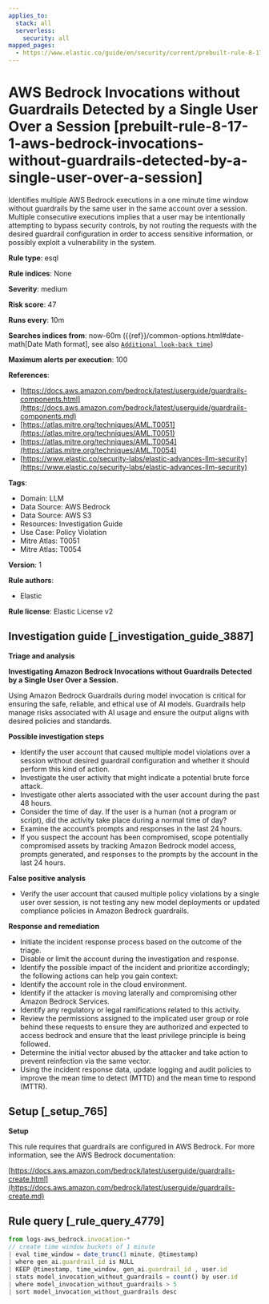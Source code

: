 ```yaml
---
applies_to:
  stack: all
  serverless:
    security: all
mapped_pages:
  - https://www.elastic.co/guide/en/security/current/prebuilt-rule-8-17-1-aws-bedrock-invocations-without-guardrails-detected-by-a-single-user-over-a-session.html
---
```


# AWS Bedrock Invocations without Guardrails Detected by a Single User Over a Session [prebuilt-rule-8-17-1-aws-bedrock-invocations-without-guardrails-detected-by-a-single-user-over-a-session]

Identifies multiple AWS Bedrock executions in a one minute time window without guardrails by the same user in the same account over a session. Multiple consecutive executions implies that a user may be intentionally attempting to bypass security controls, by not routing the requests with the desired guardrail configuration in order to access sensitive information, or possibly exploit a vulnerability in the system.

**Rule type**: esql

**Rule indices**: None

**Severity**: medium

**Risk score**: 47

**Runs every**: 10m

**Searches indices from**: now-60m ({{ref}}/common-options.html#date-math[Date Math format], see also [`Additional look-back time`](docs-content://solutions/security/detect-and-alert/create-detection-rule.md#rule-schedule))

**Maximum alerts per execution**: 100

**References**:

* [https://docs.aws.amazon.com/bedrock/latest/userguide/guardrails-components.html](https://docs.aws.amazon.com/bedrock/latest/userguide/guardrails-components.md)
* [https://atlas.mitre.org/techniques/AML.T0051](https://atlas.mitre.org/techniques/AML.T0051)
* [https://atlas.mitre.org/techniques/AML.T0054](https://atlas.mitre.org/techniques/AML.T0054)
* [https://www.elastic.co/security-labs/elastic-advances-llm-security](https://www.elastic.co/security-labs/elastic-advances-llm-security)

**Tags**:

* Domain: LLM
* Data Source: AWS Bedrock
* Data Source: AWS S3
* Resources: Investigation Guide
* Use Case: Policy Violation
* Mitre Atlas: T0051
* Mitre Atlas: T0054

**Version**: 1

**Rule authors**:

* Elastic

**Rule license**: Elastic License v2

## Investigation guide [_investigation_guide_3887]

**Triage and analysis**

**Investigating Amazon Bedrock Invocations without Guardrails Detected by a Single User Over a Session.**

Using Amazon Bedrock Guardrails during model invocation is critical for ensuring the safe, reliable, and ethical use of AI models. Guardrails help manage risks associated with AI usage and ensure the output aligns with desired policies and standards.

**Possible investigation steps**

* Identify the user account that caused multiple model violations over a session without desired guardrail configuration and whether it should perform this kind of action.
* Investigate the user activity that might indicate a potential brute force attack.
* Investigate other alerts associated with the user account during the past 48 hours.
* Consider the time of day. If the user is a human (not a program or script), did the activity take place during a normal time of day?
* Examine the account’s prompts and responses in the last 24 hours.
* If you suspect the account has been compromised, scope potentially compromised assets by tracking Amazon Bedrock model access, prompts generated, and responses to the prompts by the account in the last 24 hours.

**False positive analysis**

* Verify the user account that caused multiple policy violations by a single user over session, is not testing any new model deployments or updated compliance policies in Amazon Bedrock guardrails.

**Response and remediation**

* Initiate the incident response process based on the outcome of the triage.
* Disable or limit the account during the investigation and response.
* Identify the possible impact of the incident and prioritize accordingly; the following actions can help you gain context:
* Identify the account role in the cloud environment.
* Identify if the attacker is moving laterally and compromising other Amazon Bedrock Services.
* Identify any regulatory or legal ramifications related to this activity.
* Review the permissions assigned to the implicated user group or role behind these requests to ensure they are authorized and expected to access bedrock and ensure that the least privilege principle is being followed.
* Determine the initial vector abused by the attacker and take action to prevent reinfection via the same vector.
* Using the incident response data, update logging and audit policies to improve the mean time to detect (MTTD) and the mean time to respond (MTTR).


## Setup [_setup_765]

**Setup**

This rule requires that guardrails are configured in AWS Bedrock. For more information, see the AWS Bedrock documentation:

[https://docs.aws.amazon.com/bedrock/latest/userguide/guardrails-create.html](https://docs.aws.amazon.com/bedrock/latest/userguide/guardrails-create.md)


## Rule query [_rule_query_4779]

```js
from logs-aws_bedrock.invocation-*
// create time window buckets of 1 minute
| eval time_window = date_trunc(1 minute, @timestamp)
| where gen_ai.guardrail_id is NULL
| KEEP @timestamp, time_window, gen_ai.guardrail_id , user.id
| stats model_invocation_without_guardrails = count() by user.id
| where model_invocation_without_guardrails > 5
| sort model_invocation_without_guardrails desc
```


